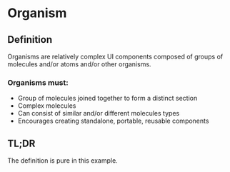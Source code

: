 # Organism

## Definition
Organisms are relatively complex UI components composed of groups of molecules and/or atoms and/or other organisms.

### Organisms must:
- Group of molecules joined together to form a distinct section
- Complex molecules
- Can consist of similar and/or different molecules types
- Encourages creating standalone, portable, reusable components

## TL;DR
The definition is pure in this example.
